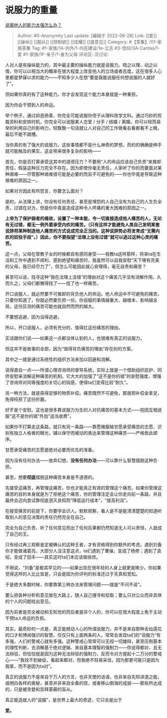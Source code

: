 # 说服力的重量
[说服他人的能力太强怎么办？](https://www.zhihu.com/question/414028580/answer/1406379618)

> Author: #0-Anonymity
> Last update: [编辑于 2022-06-28]
> Link: [[爱]] [[操纵]] [[服从]] [[控制欲]] [[炫耀]] [[提意见]]
> Category: #【答集】/01-家族答集
> Tag: #1-家族/1A-内外/1-内在建设/1e-立志 #3-信仰/3A-Caritas/1-爱 #1-家族/1F-亲子/1-身为父母
> 评论区:
> 泛讨论:

人对人是有操纵能力的，其中最主要的操纵能力就是说服力。晓之以理、动之以情，你可以以相当大的概率在很大程度上改变他人的立场或者态度。这在很多人心里都是梦寐以求的能力——不知多少人在想“要是我能说服任何想说服的人就好了”。

但如果你真的有了这种能力，你才会发现这个能力本身就是一种重担。

因为你会干预到人的命运。

举个例子，通过抑恶扬善，你完全可能说服你侄子从理科改学文科。通过巧妙的剪裁资料和安排时机，你完全可以说服某人恋爱 / 分手 / 结婚 / 离婚。你可以轻而易举的利用自己的影响力，轻飘飘一句话就让人对自己的工作做看右看都看不上眼，最后不能不跳槽。

当你真的有了强大的说服力，这些事情都不是什么神奇的梦想，而的的确确是伸手就可能触及的果实，这会带来很多复杂的影响——

首先，你是否打算承受这其中的道德压力？不要用“人的命运应该自己负责”来推卸责任，假装这种压力完全不存在。因为即使你毫无责任，人家听了你的而要面对某种艰难——尽管那种艰难很可能是必要的而且不可避免的——你也毕竟是导致这种艰难的原因之一。

如果对方因此有所怨言，你要怎么面对？

是的，从法理上讲，你没有任何责任，甚至是埋怨的人自己没有为自己的人生负全责，过错在对方。但是你毕竟是造成这种令人呼痛的重大困难的原因之一。

**上帝为了保护弱者的缘故，设置了一种本能，令一切直接造成他人痛苦的人，无论有无过错，都无一例外要承受内疚的痛苦。（只有这样才能避免人类自己发明某套说辞将某种制造他人痛苦的方式说成完全正当的。这种说辞势必将发育成“无需内疚的奴役手段”。）因此，你不要指望“法理上没有过错”就可以逃过这种心灵的痛苦。**

这一点，父母在管教子女的时候都自有感同身受——我教ta这样那样，将来ta在生活和工作中遇到不顺利、感到绝望和痛苦时，我虽然可以自我安慰“天下哪有完美的父母，我已经尽力了”，但怎么可能因此就心安理得，毫无自责和痛苦？

甚至可以说，找寻这种“我在法理上没错”的理由对这个痛苦几乎没有消解作用。久而久之，父母们都懒得找了——找了也一样痛苦。

开口说服人，就必然要不可推卸的背负他人的命运。他人命运中不可避免的痛苦，只要你知道了，你就必然要负担一份。你说服的事情越重大、越根本、影响越全局，这份叵测的痛苦可能也就自然而然的越大。

不要想逃避，因为没得逃避。

所以，开口说服人，必须有充分的、值得扛这份痛苦的理由。

实话跟你们说——如果这一点都没体认到的人，也很难有真正的说服力。

但这并不是故事的全部，因为“值得背负痛苦的理由”存在别的方案。

其中之一就是通过系统性的组织方法来加以回避和消解。

说得直白一点——所谓心理咨询师的督导系统，实际上就是一个借助组织庇护、同侪安慰来消解这种痛苦的机制。它大大的加强了“这不是你的错”的安慰强度，增强了咨询师对同等强度的关切心的钝感，使得ta们变得比较“耐久”。

另一种方法，就是获得足够的物质补偿。痛苦既然不可避免，那就把补偿金拿足，免得枉担了这份折磨。

好歹是个安慰。这也是很多靠说服力为生的人对抗痛苦的基本方式——抱团互相说服“这不是你的错”外加“适当收费”。

如果你不打算走这条路，就只有另一条路——靠愿赌服输甘愿承受痛苦的志愿、识别有独立人格者的眼光，辅以保守而被动的表达来管理这种痛苦——严格依此顺序。

甘愿承受痛苦的志愿是绝对必要而优先的准备。

因为没有任何办法——放弃幻想，**没有任何办法**——可以靠什么智慧摆脱这种负担。

甚至，想要**彻底**摆脱这种痛苦本身是不道德的。

先接受这痛苦，再管理这痛苦，你也才能真正有效的管理这个痛苦。如果你管理这痛苦的目的本身就是为了拒绝这个痛苦，你的管理注定会让你走向前一条路，并且最终会迈向尝试靠彻底泯灭良知而“降低运行成本”，“提高利润”。

在接受痛苦的前提下，你要学会识人。默默观察，看人是不是能清清楚楚的知道听取别人的意见决策的责任仍然完全在自己。

完全为自己负责、听了任何意见而出了任何后果都仍然知道无人可以责怪，人就成了自己的王。

只有经过再三观察鉴定被确认的这种王者，才有资格得到你额外的考虑。遇到刘备你才能做诸葛亮，大部分人没注意这点，ta们遇到了曹操，变成了杨修；遇到了袁绍，变成了田丰——其实这时ta们本应该做徐庶。

不用说，“刘备”是极其罕见的——如果出现在很年轻的人身上就更是稀少。你如果觉得这样的人比比皆是，只会是因为你评判的标准还过于天真和宽松。

于是绝大多数时候，你要靠第三种办法来管理问题——就是“不问不说”。

要么把各种分析和意见放在大路上，随人自己搜寻和拾取；要么只对公众而非具体的个人的问题给出意见。

因为前者是完全被动和无知觉的而后者是非个人的，你可以在很大程度上免于主动干预ta人命运的负担。

其实，最奇妙的一点是，真正能撼动人心的所谓说服力，并不是来自那种舌灿莲花的口才和博闻强识的智慧。仅仅只有上面两条的人，常常会发现ta们的“说服力”有多强，人们的警戒心就有多强。这种警戒心常常可以无视一切雄辩，甚至压倒基本的理性判断，去消解基于绝对逻辑、来自基本理智的强制力——你说得都对、且无法辩驳，但恰恰就是因为这种无法辩驳的强制力，反而令对方提起十二万分的警戒心——“我找不到破绽，看起来都对，但我绝不轻易采信，因为那更可能只是因为我笨，而不是因为ta对”。

真正的说服力不是来自于万人的方言，也非天使的话语，也非来自先知讲道之能，或明白各样的奥秘，甚至并非来自全备的信，或者移山倒海的成就——那些所达成的，只是被贪婪和崇拜蒙蔽的盲从。

真正能造就人的“说服”，是世界上最大的奇迹，它只会是出于

**爱。**
